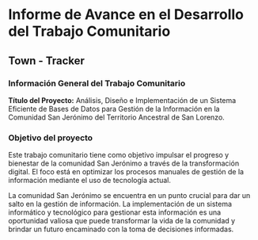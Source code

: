 # Informe de Avance en el Desarrollo del Trabajo Comunitario
## Town - Tracker

### Información General del Trabajo Comunitario

**Título del Proyecto:**
Análisis, Diseño e Implementación de un Sistema Eficiente de Bases de Datos para Gestión de la Información en la Comunidad San Jerónimo del Territorio Ancestral de San Lorenzo.

### Objetivo del proyecto

Este trabajo comunitario tiene como objetivo impulsar el progreso y bienestar de la comunidad San Jerónimo a través de la transformación digital. El foco está en optimizar los procesos manuales de gestión de la información mediante el uso de tecnología actual. 

La comunidad San Jerónimo se encuentra en un punto crucial para dar un salto en la gestión de información. La implementación de un sistema informático y tecnológico para gestionar esta información es una oportunidad valiosa que puede transformar la vida de la comunidad y brindar un futuro encaminado con la toma de decisiones informadas. 